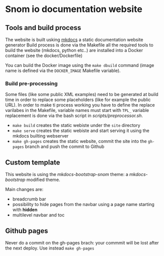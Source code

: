 # Snom io documentation website

## Tools and build process

The website is built usking [mkdocs](http://www.mkdocs.org/) a static documentation website generator
Build process is done via the Makefile all the required tools to build the website (mkdocs, python etc..) are installed into a Docker container (see the docker/Dockerfile)

You can build the Docker image using the `make dbuild` command (image name is defined via the `DOCKER_IMAGE` Makefile variable).

### Build pre-processing

Some files (like some public XML examples) need to be generated at build time in order to replace some placeholders (like for example the public URL).
In order to make ti process working you have to define the replace varilabes in the Makefile, variable names must start with `TPL_` variable replacement is done via the bash script in *scripts/preprocessor.sh*.

* `make build` creates the static webiste under the `site` directory
* `make serve` creates the static webiste and start serving it using the mkdocs builting webserver
* `make gh-pages` creates the static website, commit the site into the `gh-pages` branch and push the commit to Github

## Custom template

This website is using the *mkdocs-bootstrap-snom* theme: a *mkdocs-bootstrap* modified theme.

Main changes are:

* breadcrumb bar
* possibility to hide pages from the navbar using a page name starting with **hidden**
* multilevel navbar and toc

## Github pages

Never do a commit on the gh-pages brach: your commmit will be lost after the next deploy. Use instead `make gh-pages`
